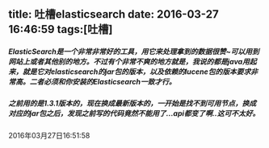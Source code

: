 title: 吐槽elasticsearch
date: 2016-03-27 16:46:59
tags:[吐槽]
---
##### ElasticSearch是一个非常非常好的工具，用它来处理拿到的数据很赞~可以用到网站上或者其他别的地方。不过有个非常不爽的地方就是，我说的都是java用起来，就是它对elasticsearch的jar包的版本，以及依赖的lucene包的版本要求非常高。二者必须和你安装的Elasticsearch一致才行。


##### 之前用的是1.3.1版本的，现在换成最新版本的，一开始是找不到可用节点，换成对应的jar包之后，发现之前写的代码竟然不能用了...api都变了啊..这可不太好。

2016年03月27日16:51:58